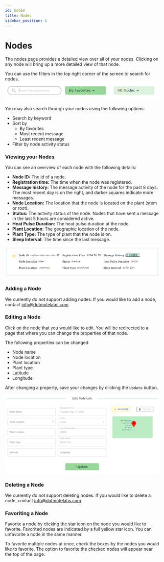 ```yaml
---
id: nodes
title: Nodes
sidebar_position: 4
---
```


# Nodes

The nodes page provides a detailed view over all of your nodes. Clicking on any node will bring up a more detailed view of that node. 

You can use the filters in the top right corner of the screen to search for nodes.
![search](/img/nodes/search.png)

You may also search through your nodes using the following options:
* Search by keyword
* Sort by
    * By favorites
    * Most recent message
    * Least recent message
* Filter by node activity status

### Viewing your Nodes
You can see an overview of each node with the following details:
- **Node ID:** The id of a node.
- **Registration time:** The time when the node was registered.
- **Message history:** The message activity of the node for the past 8 days. The most recent day is on the right, and darker squares indicate more messages.
- **Node Location:** The location that the node is located on the plant (stem or root).
- **Status:** The activity status of the node. Nodes that have sent a message in the last 5 hours are considered active.
- **Heat Pulse Duration:** The heat pulse duration at the node.
- **Plant Location:** The geographic location of the node.
- **Plant Type:** The type of plant that the node is on.
- **Sleep Interval:** The time since the last message.

![node_overview](/img/nodes/node_overview.png)



### Adding a Node

We currently do not support adding nodes. If you would like to add a node, contact <info@dotmotelabs.com>.

### Editing a Node

Click on the node that you would like to edit. You will be redirected to a page that where you can change the properties of that node.

The following properties can be changed:
* Node name
* Node location 
* Plant location
* Plant type
* Latitude
* Longitude

After changing a property, save your changes by clicking the `Update` button.

![details](/img/nodes/details.png)

### Deleting a Node

We currently do not support deleting nodes. If you would like to delete a node, contact <info@dotmotelabs.com>.

### Favoriting a Node

Favorite a node by clicking the star icon on the node you would like to favorite. Favorited nodes are indicated by a full yellow star icon. You can unfavorite a node in the same manner. 

To favorite multiple nodes at once, check the boxes by the nodes you would like to favorite. The option to favorite the checked nodes will appear near the top of the page.